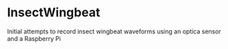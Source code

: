 # InsectWingbeat
Initial attempts to record insect wingbeat waveforms using an optica sensor and a Raspberry Pi
